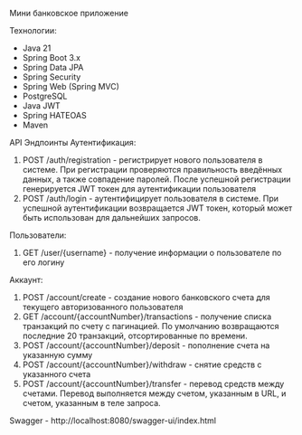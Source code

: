 Мини банковское приложение

Технологии:
- Java 21
- Spring Boot 3.x
- Spring Data JPA
- Spring Security
- Spring Web (Spring MVC)
- PostgreSQL 
- Java JWT
- Spring HATEOAS
- Maven


API Эндпоинты
Аутентификация:
1. POST /auth/registration - регистрирует нового пользователя в системе. При регистрации проверяются правильность введённых данных,
а также совпадение паролей. После успешной регистрации генерируется JWT токен для аутентификации пользователя
2. POST /auth/login - аутентифицирует пользователя в системе. При успешной аутентификации возвращается JWT токен, который может быть использован для дальнейших запросов.

Пользователи:
1. GET /user/{username} - получение информации о пользователе по его логину

Аккаунт:
1. POST /account/create - создание нового банковского счета для текущего авторизованного пользователя
2. GET /account/{accountNumber}/transactions - получение списка транзакций по счету с пагинацией. По умолчанию возвращаются последние 20 транзакций, отсортированные по времени.
3. POST /account/{accountNumber}/deposit - пополнение счета на указанную сумму
4. POST /account/{accountNumber}/withdraw - снятие средств с указанного счета
5. POST /account/{accountNumber}/transfer - перевод  средств между счетами. Перевод выполняется между счетом, указанным в URL, и счетом, указанным в теле запроса.

Swagger - http://localhost:8080/swagger-ui/index.html
